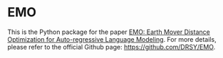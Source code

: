 # EMO

This is the Python package for the paper [EMO: Earth Mover Distance Optimization for Auto-regressive Language Modeling](https://arxiv.org/abs/2310.04691). 
For more details, please refer to the official Github page: https://github.com/DRSY/EMO.